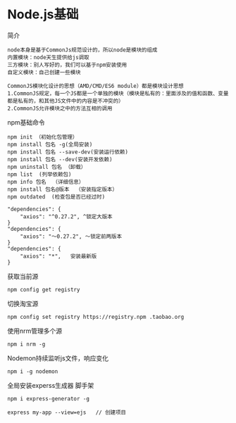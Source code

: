 # Node.js基础

简介

```
node本身是基于CommonJs规范设计的，所以node是模块的组成
内置模块：node天生提供给js调取
三方模块：别人写好的，我们可以基于npm安装使用
自定义模块：自己创建一些模块

CommonJS模块化设计的思想（AMD/CMD/ES6 module）都是模块设计思想
1.CommonJS规定，每一个JS都是一个单独的模块（模块是私有的：里面涉及的值和函数、变量都是私有的，和其他JS文件中的内容是不冲突的）
2.CommonJS允许模块之中的方法互相的调用
```

npm基础命令

```
npm init （初始化包管理）
npm install 包名 -g(全局安装)
npm install 包名 --save-dev(安装运行依赖)
npm install 包名 --dev(安装开发依赖)
npm uninstall 包名 （卸载）
npm list  (列举依赖包)
npm info 包名  （详细信息）
npm install 包名@版本  （安装指定版本）
npm outdated  (检查包是否已经过时)

"dependencies": {
    "axios": "^0.27.2",	^锁定大版本
}
"dependencies": {
    "axios": "～0.27.2",	～锁定前两版本
}
"dependencies": {
    "axios": "*",	安装最新版
}
```

获取当前源

```
npm config get registry
```

切换淘宝源

```
npm config set registry https://registry.npm .taobao.org
```

使用nrm管理多个源

```
npm i nrm -g
```

Nodemon持续监听js文件，响应变化

```
npm i -g nodemon
```

全局安装experss生成器 脚手架

```
npm i express-generator -g

express my-app --view=ejs	// 创建项目
```

